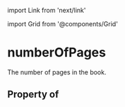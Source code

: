 import Link from 'next/link'
  
import Grid from '@components/Grid'

# numberOfPages

The number of pages in the book.

## Property of



